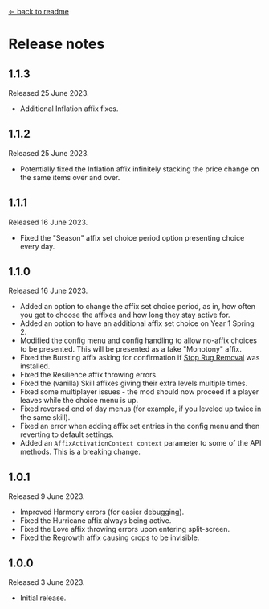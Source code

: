 [← back to readme](README.md)

# Release notes

## 1.1.3
Released 25 June 2023.

* Additional Inflation affix fixes.

## 1.1.2
Released 25 June 2023.

* Potentially fixed the Inflation affix infinitely stacking the price change on the same items over and over.

## 1.1.1
Released 16 June 2023.

* Fixed the "Season" affix set choice period option presenting choice every day.

## 1.1.0
Released 16 June 2023.

* Added an option to change the affix set choice period, as in, how often you get to choose the affixes and how long they stay active for.
* Added an option to have an additional affix set choice on Year 1 Spring 2.
* Modified the config menu and config handling to allow no-affix choices to be presented. This will be presented as a fake "Monotony" affix.
* Fixed the Bursting affix asking for confirmation if [Stop Rug Removal](https://www.nexusmods.com/stardewvalley/mods/10192) was installed.
* Fixed the Resilience affix throwing errors.
* Fixed the (vanilla) Skill affixes giving their extra levels multiple times.
* Fixed some multiplayer issues - the mod should now proceed if a player leaves while the choice menu is up.
* Fixed reversed end of day menus (for example, if you leveled up twice in the same skill).
* Fixed an error when adding affix set entries in the config menu and then reverting to default settings.
* Added an `AffixActivationContext context` parameter to some of the API methods. This is a breaking change.

## 1.0.1
Released 9 June 2023.

* Improved Harmony errors (for easier debugging).
* Fixed the Hurricane affix always being active.
* Fixed the Love affix throwing errors upon entering split-screen.
* Fixed the Regrowth affix causing crops to be invisible.

## 1.0.0
Released 3 June 2023.

* Initial release.